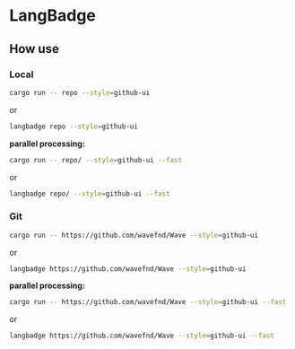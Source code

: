 # LangBadge

## How use

### Local

```bash
cargo run -- repo --style=github-ui
```

or

```bash
langbadge repo --style=github-ui
```

**parallel processing:**

```bash
cargo run -- repo/ --style=github-ui --fast
```

or

```bash
langbadge repo/ --style=github-ui --fast
```

### Git

```bash
cargo run -- https://github.com/wavefnd/Wave --style=github-ui
```

or

```bash
langbadge https://github.com/wavefnd/Wave --style=github-ui
```

**parallel processing:**

```bash
cargo run -- https://github.com/wavefnd/Wave --style=github-ui --fast
```

or

```bash
langbadge https://github.com/wavefnd/Wave --style=github-ui --fast
```

